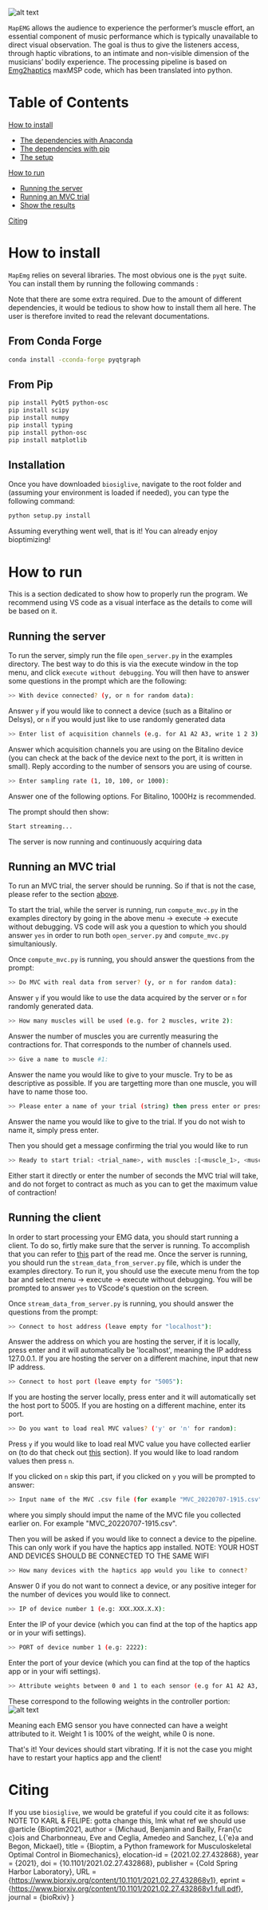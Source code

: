 <!-- <p align="center">
    <img
      src="https://github.com/karlmiko/biosiglive/tree/refactor/MappEmg_pipeline"
      alt="logo"
    />
</p> -->

![alt text](https://github.com/karlmiko/biosiglive/blob/refactor/MappEmg_pipeline.png?raw=trueg)

`MapEMG` allows the audience to experience the performer’s muscle effort, an essential
component of music performance which is typically unavailable to direct visual
observation. The goal is thus to give the listeners access, through haptic vibrations, to an intimate and non-visible dimension of the musicians’ bodily experience.
The processing pipeline is based on [Emg2haptics](https://github.com/Fiverdug/Emg2haptics) maxMSP code, which has been translated into python. 

<!-- ## Status

| Type | Status |
|---|---|
| License | <a href="https://opensource.org/licenses/MIT"><img src="https://img.shields.io/badge/license-MIT-success" alt="License"/></a> |
| Continuous integration | [![Build status](https://ci.appveyor.com/api/projects/status/om07r8jhng61qx7y/branch/master?svg=true)](https://ci.appveyor.com/project/pariterre/bioptim/branch/master) |
| Code coverage | [![codecov](https://codecov.io/gh/pyomeca/bioptim/branch/master/graph/badge.svg?token=NK1V6QE2CK)](https://codecov.io/gh/pyomeca/bioptim) |
| DOI | [![DOI](https://zenodo.org/badge/251615517.svg)](https://zenodo.org/badge/latestdoi/251615517) |

The current status of `bioptim` on conda-forge is

| Name | Downloads | Version | Platforms | MyBinder |
| --- | --- | --- | --- | --- |
| [![Conda Recipe](https://img.shields.io/badge/recipe-bioptim-green.svg)](https://anaconda.org/conda-forge/bioptim) | [![Conda Downloads](https://img.shields.io/conda/dn/conda-forge/bioptim.svg)](https://anaconda.org/conda-forge/bioptim) | [![Conda Version](https://img.shields.io/conda/vn/conda-forge/bioptim.svg)](https://anaconda.org/conda-forge/bioptim) | [![Conda Platforms](https://img.shields.io/conda/pn/conda-forge/bioptim.svg)](https://anaconda.org/conda-forge/bioptim) | [![Binder](https://mybinder.org/badge_logo.svg)](https://mybinder.org/v2/gh/pyomeca/bioptim-tutorial/HEAD?urlpath=lab) | -->

<!-- # Try bioptim
Anyone can play with bioptim with a working (but slightly limited in terms of graphics) MyBinder by clicking the following badge

[![Binder](https://mybinder.org/badge_logo.svg)](https://mybinder.org/v2/gh/pyomeca/bioptim-tutorial/HEAD?urlpath=lab)

As a tour guide that uses this binder, you can watch the `bioptim` workshop that we gave at the CMBBE conference on September 2021 by following this link:
[https://youtu.be/z7fhKoW1y60](https://youtu.be/z7fhKoW1y60) -->

# Table of Contents  
<!-- [Testing bioptim](#try-bioptim) -->

[How to install](#how-to-install)
 - [The dependencies with Anaconda](#from-conda-forge)
 - [The dependencies with pip](#from-pip)
 - [The setup](#installation)

[How to run](#how-to-run)
- [Running the server](#running-the-server)
- [Running an MVC trial](#running-an-mvc-trial)
- [Show the results](#show-the-results)

[Citing](#Citing)

        
<!-- [Examples](#examples)
- [Run examples](#run-examples)
- [Getting started](#getting-started)
- [Muscle driven OCP](#muscle-driven-ocp)
- [Muscle driven with contact](#muscle-driven-with-contact)
- [Optimal time OCP](#optimal-time-ocp)
- [Symmetrical torque driven OCP](#symmetrical-torque-driven-ocp)
- [Torque driven OCP](#torque-driven-ocp)
- [Track](#track)
- [Moving estimation horizon](#moving-estimation-horizon)
- [Acados](#acados)
 -->


# How to install 
`MapEmg` relies on several libraries. The most obvious one is the `pyqt` suite. You can install them by running the following commands :

Note that there are some extra required. Due to the amount of different dependencies, it would be tedious to show how to install them all here. The user is therefore invited to read the relevant documentations.

## From Conda Forge
```bash
conda install -cconda-forge pyqtgraph 
```

## From Pip
```bash
pip install PyQt5 python-osc
pip install scipy
pip install numpy
pip install typing
pip install python-osc
pip install matplotlib
```

## Installation

Once you have downloaded `biosiglive`, navigate to the root folder and (assuming your environment is loaded if needed), you can type the following command:
```bash 
python setup.py install
```
Assuming everything went well, that is it! 
You can already enjoy bioptimizing!


<!-- ### Dependencies
`MapEmg` relies on several libraries. 
The most obvious one is the `biorbd` suite (including indeed `biorbd` and `bioviz`), but some extra more are required.
Due to the amount of different dependencies, it would be tedious to show how to install them all here. 
The user is therefore invited to read the relevant documentations. 

Here is a list of all direct dependencies (meaning that some dependencies may require other libraries themselves):
- [Python](https://www.python.org/)
- [numpy](https://numpy.org/)
- [scipy](https://scipy.org/)
- [packaging](https://packaging.python.org/)
- [setuptools](https://pypi.org/project/setuptools/)
- [matplotlib](https://matplotlib.org/)
- [pandas](https://pandas.pydata.org/)
- [pyomeca](https://github.com/pyomeca/pyomeca)
- [CasADi](https://web.casadi.org/)
- [rbdl-casadi](https://github.com/pyomeca/rbdl-casadi) compiled with the CasADi backend
- [tinyxml](http://www.grinninglizard.com/tinyxmldocs/index.html)
- [biorbd](https://github.com/pyomeca/biorbd)
- [vtk](https://vtk.org/)
- [PyQt](https://www.riverbankcomputing.com/software/pyqt)
- [bioviz](https://github.com/pyomeca/bioviz)
- [graphviz](https://graphviz.org/)
- [`Ipopt`](https://github.com/coin-or/Ipopt)
- [`Acados`](https://github.com/acados/acados)
- [pyqtgraph](https://www.pyqtgraph.org/)

and optionally:
- [The linear solvers from the HSL Mathematical Software Library](http://www.hsl.rl.ac.uk/index.html) -->


# How to run
This is a section dedicated to show how to properly run the program. We recommend using VS code as a visual interface as the details to come will be based on it.

## Running the server

To run the server, simply run the file `open_server.py` in the examples directory. 
The best way to do this is via the execute window in the top menu, and click `execute without debugging`.
You will then have to answer some questions in the prompt which are the following:

``` bash
>> With device connected? (y, or n for random data): 
```
Answer `y` if you would like to connect a device (such as a Bitalino or Delsys), or `n` if you would just like to use randomly generated data

``` bash
>> Enter list of acquisition channels (e.g. for A1 A2 A3, write 1 2 3): 
```
Answer which acquisition channels you are using on the Bitalino device (you can check at the back of the device next to the port, it is written in small). Reply according to the number of sensors you are using of course.

``` bash
>> Enter sampling rate (1, 10, 100, or 1000): 
```
Answer one of the following options. For Bitalino, 1000Hz is recommended.

The prompt should then show:

``` bash
Start streaming...
```

The server is now running and continuously acquiring data


## Running an MVC trial

To run an MVC trial, the server should be running. So if that is not the case, please refer to the section [above](#running-the-server).

To start the trial, while the server is running, run `compute_mvc.py` in the examples directory by going in the above menu -> execute -> execute without debugging. VS code will ask you a question to which you should answer `yes` in order to run both `open_server.py` and `compute_mvc.py` simultaniously.

Once `compute_mvc.py` is running, you should answer the questions from the prompt:

``` bash
>> Do MVC with real data from server? (y, or n for random data): 
```
Answer `y` if you would like to use the data acquired by the server or `n` for randomly generated data.

``` bash
>> How many muscles will be used (e.g. for 2 muscles, write 2): 
```
Answer the number of muscles you are currently measuring the contractions for. That corresponds to the number of channels used.

``` bash
>> Give a name to muscle #1:  
```
Answer the name you would like to give to your muscle. Try to be as descriptive as possible. If you are targetting more than one muscle, you will have to name those too.

``` bash
>> Please enter a name of your trial (string) then press enter or press enter.
```
Answer the name you would like to give to the trial. If you do not wish to name it, simply press enter.

Then you should get a message confirming the trial you would like to run

``` bash
>> Ready to start trial: <trial_name>, with muscles :[<muscle_1>, <muscle_2>]. Press enter to begin your MVC. or enter a number of seconds
```
Either start it directly or enter the number of seconds the MVC trial will take, and do not forget to contract as much as you can to get the maximum value of contraction!

## Running the client

In order to start processing your EMG data, you should start running a client. To do so, firtly make sure that the server is running. To accomplish that you can refer to [this](#running-the-server) part of the read me.
Once the server is running, you should run the `stream_data_from_server.py` file, which is under the examples directory. To run it, you should use the execute menu from the top bar and select menu -> execute -> execute without debugging. You will be prompted to answer `yes` to VScode's question on the screen.

Once `stream_data_from_server.py` is running, you should answer the questions from the prompt:

``` bash
>> Connect to host address (leave empty for "localhost"): 
```
Answer the address on which you are hosting the server, if it is locally, press enter and it will automatically be 'localhost', meaning the IP address 127.0.0.1. If you are hosting the server on a different machine, input that new IP address.

``` bash
>> Connect to host port (leave empty for "5005"): 
```
If you are hosting the server locally, press enter and it will automatically set the host port to 5005. If you are hosting on a different machine, enter its port.

``` bash
>> Do you want to load real MVC values? ('y' or 'n' for random): 
```
Press `y` if you would like to load real MVC value you have collected earlier on (to do that check out [this](#running-an-mvc-trial) section). If you would like to load random values then press `n`.

If you clicked on `n` skip this part, if you clicked on `y` you will be prompted to answer:
``` bash
>> Input name of the MVC .csv file (for example "MVC_20220707-1915.csv"): 
```
where you simply should imput the name of the MVC file you collected earlier on. For example "MVC_20220707-1915.csv".

Then you will be asked if you would like to connect a device to the pipeline. This can only work if you have the haptics app installed. NOTE: YOUR HOST AND DEVICES SHOULD BE CONNECTED TO THE SAME WIFI
``` bash
>> How many devices with the haptics app would you like to connect? 
```
Answer 0 if you do not want to connect a device, or any positive integer for the number of devices you would like to connect. 

``` bash
>> IP of device number 1 (e.g: XXX.XXX.X.X):
``` 
Enter the IP of your device (which you can find at the top of the haptics app or in your wifi settings).

``` bash
>> PORT of device number 1 (e.g: 2222):
```
Enter the port of your device (which you can find at the top of the haptics app or in your wifi settings).

``` bash
>> Attribute weights between 0 and 1 to each sensor (e.g for A1 A2 A3, write 0.45 1 0):
```
These correspond to the following weights in the controller portion:
![alt text](https://github.com/karlmiko/biosiglive/blob/refactor/emg_weights.png?raw=true)

Meaning each EMG sensor you have connected can have a weight attributed to it. Weight 1 is 100% of the weight, while 0 is none.

That's it! Your devices should start vibrating. If it is not the case you might have to restart your haptics app and the client!


# Citing
If you use `biosiglive`, we would be grateful if you could cite it as follows:
NOTE TO KARL & FELIPE: gotta change this, lmk what ref we should use
@article {Bioptim2021,
	author = {Michaud, Benjamin and Bailly, Fran{\c c}ois and Charbonneau, Eve and Ceglia, Amedeo and Sanchez, L{\'e}a and Begon, Mickael},
	title = {Bioptim, a Python framework for Musculoskeletal Optimal Control in Biomechanics},
	elocation-id = {2021.02.27.432868},
	year = {2021},
	doi = {10.1101/2021.02.27.432868},
	publisher = {Cold Spring Harbor Laboratory},
	URL = {https://www.biorxiv.org/content/10.1101/2021.02.27.432868v1},
	eprint = {https://www.biorxiv.org/content/10.1101/2021.02.27.432868v1.full.pdf},
	journal = {bioRxiv}
}
